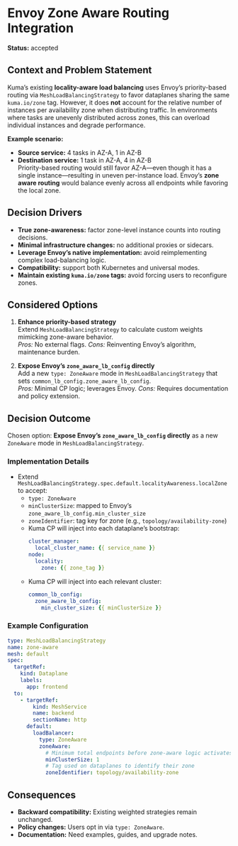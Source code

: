 # Envoy Zone Aware Routing Integration

**Status:** accepted

## Context and Problem Statement

Kuma’s existing **locality-aware load balancing** uses Envoy’s priority-based routing via `MeshLoadBalancingStrategy` to favor dataplanes sharing the same `kuma.io/zone` tag. However, it does **not** account for the relative number of instances per availability zone when distributing traffic. In environments where tasks are unevenly distributed across zones, this can overload individual instances and degrade performance.

**Example scenario:**
- **Source service:** 4 tasks in AZ-A, 1 in AZ-B
- **Destination service:** 1 task in AZ-A, 4 in AZ-B  
  Priority-based routing would still favor AZ-A—even though it has a single instance—resulting in uneven per-instance load. Envoy’s **zone aware routing** would balance evenly across all endpoints while favoring the local zone.

## Decision Drivers

- **True zone-awareness:** factor zone-level instance counts into routing decisions.
- **Minimal infrastructure changes:** no additional proxies or sidecars.
- **Leverage Envoy’s native implementation:** avoid reimplementing complex load-balancing logic.
- **Compatibility:** support both Kubernetes and universal modes.
- **Maintain existing `kuma.io/zone` tags:** avoid forcing users to reconfigure zones.

## Considered Options

1. **Enhance priority-based strategy**  
   Extend `MeshLoadBalancingStrategy` to calculate custom weights mimicking zone-aware behavior.  
   *Pros:* No external flags. *Cons:* Reinventing Envoy’s algorithm, maintenance burden.

2. **Expose Envoy’s `zone_aware_lb_config` directly**  
   Add a new `type: ZoneAware` mode in `MeshLoadBalancingStrategy` that sets `common_lb_config.zone_aware_lb_config`.  
   *Pros:* Minimal CP logic; leverages Envoy. *Cons:* Requires documentation and policy extension.

## Decision Outcome

Chosen option: **Expose Envoy’s `zone_aware_lb_config` directly** as a new `ZoneAware` mode in `MeshLoadBalancingStrategy`.

### Implementation Details

- Extend `MeshLoadBalancingStrategy.spec.default.localityAwareness.localZone` to accept:
    - `type: ZoneAware`
    - `minClusterSize`: mapped to Envoy’s `zone_aware_lb_config.min_cluster_size`
    - `zoneIdentifier`: tag key for zone (e.g., `topology/availability-zone`)
  - Kuma CP will inject into each dataplane’s bootstrap:
    ```yaml
    cluster_manager:
      local_cluster_name: {{ service_name }}
    node:
      locality:
        zone: {{ zone_tag }}
    ```
  - Kuma CP will inject into each relevant cluster:
    ```yaml
    common_lb_config:
      zone_aware_lb_config:
        min_cluster_size: {{ minClusterSize }}
    ```

### Example Configuration

```yaml
type: MeshLoadBalancingStrategy
name: zone-aware
mesh: default
spec:
  targetRef:
    kind: Dataplane
    labels:
      app: frontend
  to:
    - targetRef:
        kind: MeshService
        name: backend
        sectionName: http
      default:
        loadBalancer:
          type: ZoneAware
          zoneAware:
            # Minimum total endpoints before zone-aware logic activates
            minClusterSize: 1
            # Tag used on dataplanes to identify their zone
            zoneIdentifier: topology/availability-zone
```

## Consequences

- **Backward compatibility:** Existing weighted strategies remain unchanged.
- **Policy changes:** Users opt in via `type: ZoneAware`.
- **Documentation:** Need examples, guides, and upgrade notes.
